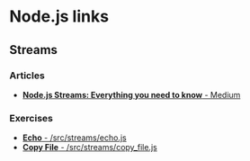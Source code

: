 # Node.js links

## Streams

### Articles 

* [**Node.js Streams: Everything you need to know** - Medium](https://medium.freecodecamp.org/node-js-streams-everything-you-need-to-know-c9141306be93)

### Exercises

* [**Echo** - /src/streams/echo.js](/src/streams/echo.js)
* [**Copy File** - /src/streams/copy_file.js](/src/streams/copy_file.js)